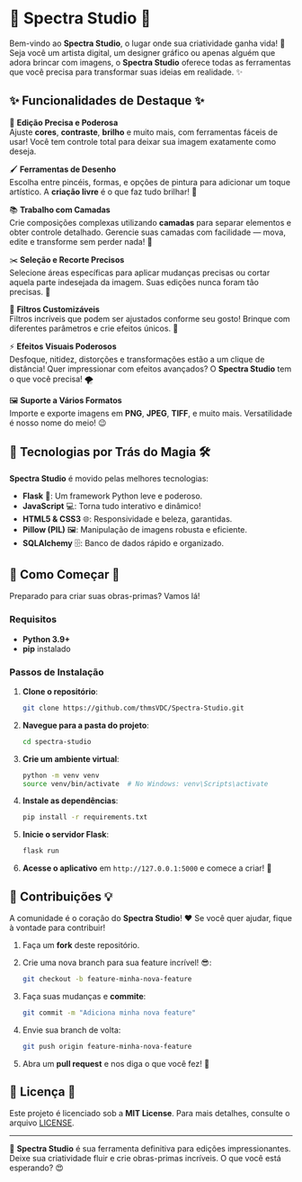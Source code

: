 # 🌈 **Spectra Studio** 🎨

Bem-vindo ao **Spectra Studio**, o lugar onde sua criatividade ganha vida! 🚀 Seja você um artista digital, um designer gráfico ou apenas alguém que adora brincar com imagens, o **Spectra Studio** oferece todas as ferramentas que você precisa para transformar suas ideias em realidade. ✨

## ✨ Funcionalidades de Destaque ✨

🔧 **Edição Precisa e Poderosa**  
Ajuste **cores**, **contraste**, **brilho** e muito mais, com ferramentas fáceis de usar! Você tem controle total para deixar sua imagem exatamente como deseja.

🖌️ **Ferramentas de Desenho**  
Escolha entre pincéis, formas, e opções de pintura para adicionar um toque artístico. A **criação livre** é o que faz tudo brilhar! 🌟

📚 **Trabalho com Camadas**  
Crie composições complexas utilizando **camadas** para separar elementos e obter controle detalhado. Gerencie suas camadas com facilidade — mova, edite e transforme sem perder nada! 💼

✂️ **Seleção e Recorte Precisos**  
Selecione áreas específicas para aplicar mudanças precisas ou cortar aquela parte indesejada da imagem. Suas edições nunca foram tão precisas. 🎯

🎨 **Filtros Customizáveis**  
Filtros incríveis que podem ser ajustados conforme seu gosto! Brinque com diferentes parâmetros e crie efeitos únicos. 🎉

⚡ **Efeitos Visuais Poderosos**  
Desfoque, nitidez, distorções e transformações estão a um clique de distância! Quer impressionar com efeitos avançados? O **Spectra Studio** tem o que você precisa! 🌪️

🖼️ **Suporte a Vários Formatos**  
Importe e exporte imagens em **PNG**, **JPEG**, **TIFF**, e muito mais. Versatilidade é nosso nome do meio! 😉

## 🔧 **Tecnologias por Trás do Magia** 🛠️

**Spectra Studio** é movido pelas melhores tecnologias:

- **Flask** 🐍: Um framework Python leve e poderoso.
- **JavaScript** 💻: Torna tudo interativo e dinâmico!
- **HTML5 & CSS3** 🌐: Responsividade e beleza, garantidas.
- **Pillow (PIL)** 🖼️: Manipulação de imagens robusta e eficiente.
- **SQLAlchemy** 🗄️: Banco de dados rápido e organizado.

## 🚀 **Como Começar** 🚀

Preparado para criar suas obras-primas? Vamos lá!

### Requisitos

- **Python 3.9+**  
- **pip** instalado  

### Passos de Instalação

1. **Clone o repositório**:

    ```bash
    git clone https://github.com/thmsVDC/Spectra-Studio.git
    ```

2. **Navegue para a pasta do projeto**:

    ```bash
    cd spectra-studio
    ```

3. **Crie um ambiente virtual**:

    ```bash
    python -m venv venv
    source venv/bin/activate  # No Windows: venv\Scripts\activate
    ```

4. **Instale as dependências**:

    ```bash
    pip install -r requirements.txt
    ```

5. **Inicie o servidor Flask**:

    ```bash
    flask run
    ```

6. **Acesse o aplicativo** em `http://127.0.0.1:5000` e comece a criar! 🌟

## 🤝 **Contribuições** 💡

A comunidade é o coração do **Spectra Studio**! ❤️ Se você quer ajudar, fique à vontade para contribuir!

1. Faça um **fork** deste repositório.
2. Crie uma nova branch para sua feature incrível! 😎:

    ```bash
    git checkout -b feature-minha-nova-feature
    ```

3. Faça suas mudanças e **commite**:

    ```bash
    git commit -m "Adiciona minha nova feature"
    ```

4. Envie sua branch de volta:

    ```bash
    git push origin feature-minha-nova-feature
    ```

5. Abra um **pull request** e nos diga o que você fez! 🎉

## 📄 **Licença** 📝

Este projeto é licenciado sob a **MIT License**. Para mais detalhes, consulte o arquivo [LICENSE](./LICENSE).

---

🎨 **Spectra Studio** é sua ferramenta definitiva para edições impressionantes. Deixe sua criatividade fluir e crie obras-primas incríveis. O que você está esperando? 😍 
